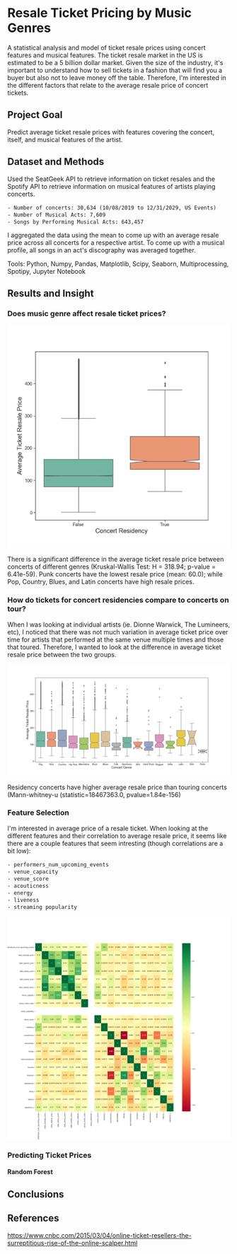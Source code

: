 # Resale Ticket Pricing by Music Genres

A statistical analysis and model of ticket resale prices using concert features and musical features. The ticket resale market in the US is estimated to be a 5 billion dollar market. Given the size of the industry, it's important to understand how to sell tickets in a fashion that will find you a buyer but also not to leave money off the table. Therefore, I'm interested in the different factors that relate to the average resale price of concert tickets. 

## Project Goal
Predict average ticket resale prices with features covering the concert, itself, and musical features of the artist.

## Dataset and Methods

Used the SeatGeek API to retrieve information on ticket resales and the Spotify API to retrieve information on musical features of artists playing concerts.  

    - Number of concerts: 30,634 (10/08/2019 to 12/31/2029, US Events)
    - Number of Musical Acts: 7,609
    - Songs by Performing Musical Acts: 643,457

I aggregated the data using the mean to come up with an average resale price across all concerts for a respective artist. To come up with a musical profile, all songs in an act's discography was averaged together. 

Tools: Python, Numpy, Pandas, Matplotlib, Scipy, Seaborn, Multiprocessing, Spotipy, Jupyter Notebook

## Results and Insight

### Does music genre affect resale ticket prices?

![Boxplot comparing Average Ticket Resale Price between Concert Residencies and Touring Concerts](images/ConcertResidency_AvgTickPrice.png)

There is a significant difference in the average ticket resale price between concerts of different genres (Kruskal-Wallis Test: H = 318.94; p-value = 6.41e-59). Punk concerts have the lowest resale price (mean: 60.0); while Pop, Country, Blues, and Latin concerts have high resale prices. 

### How do tickets for concert residencies compare to concerts on tour?

When I was looking at individual artists (ie. Dionne Warwick, The Lumineers, etc), I noticed that there was not much variation in average ticket price over time for artists that performed at the same venue multiple times and those that toured. Therefore, I wanted to look at the difference in average ticket resale price between the two groups. 

![Boxplot comparing Average Ticket Resale Price between Music Genres](images/MusicGenre_AvgTickPrice.png)

Residency concerts have higher average resale price than touring concerts (Mann-whitney-u (statistic=18467363.0, pvalue=1.84e-156)

### Feature Selection

I'm interested in average price of a resale ticket. When looking at the different features and their correlation to average resale price, it seems like there are a couple features that seem intresting (though correlations are a bit low): 

    - performers_num_upcoming_events
    - venue_capacity
    - venue_score
    - acouticness
    - energy
    - liveness
    - streaming popularity

![Pairwise Correlation matrix between Musical and Concert Features](images/CorrelationMatrix_features.png)


### Predicting Ticket Prices

#### Random Forest

## Conclusions

## References
https://www.cnbc.com/2015/03/04/online-ticket-resellers-the-surreptitious-rise-of-the-online-scalper.html
